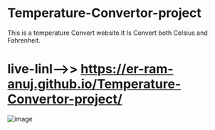 # Temperature-Convertor-project
This is a temperature Convert website.It Is Convert both Celsius and Fahrenheit.
# live-linl-->> https://er-ram-anuj.github.io/Temperature-Convertor-project/
![image](https://github.com/Er-Ram-Anuj/Temperature-Convertor-project/assets/121351615/c60eb76e-d1c1-4042-8ace-dc62303162c0)
